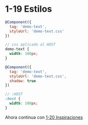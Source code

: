 # 1-19 Estilos

```jsx
@Component({
  tag: 'demo-text',
  styleUrl: 'demo-text.css'
})
```

```scss
// css aplicado al HOST
demo-text {
  width: 100px;
}
```

```jsx
@Component({
  tag: 'demo-text',
  styleUrl: 'demo-text.css',
  shadow: true
})
```

```scss
// :HOST
:host {
  width: 100px;
}
```

Ahora continua con [1-20 Inspiraciones](1-20-inspiraciones.md)
